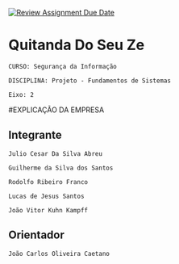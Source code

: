 [![Review Assignment Due Date](https://classroom.github.com/assets/deadline-readme-button-22041afd0340ce965d47ae6ef1cefeee28c7c493a6346c4f15d667ab976d596c.svg)](https://classroom.github.com/a/1D1Ia0cl)
# Quitanda Do Seu Ze

`CURSO: Segurança da Informação`

`DISCIPLINA: Projeto - Fundamentos de Sistemas`

`Eixo: 2`

#EXPLICAÇÃO DA EMPRESA

## Integrante

    Julio Cesar Da Silva Abreu 

    Guilherme da Silva dos Santos 

    Rodolfo Ribeiro Franco 

    Lucas de Jesus Santos

    João Vitor Kuhn Kampff 

## Orientador

    João Carlos Oliveira Caetano


